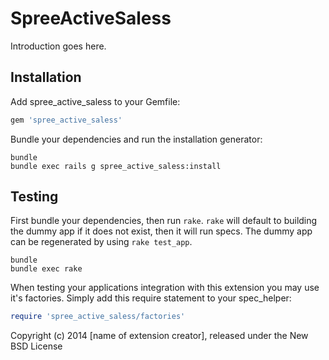 SpreeActiveSaless
=================

Introduction goes here.

Installation
------------

Add spree_active_saless to your Gemfile:

```ruby
gem 'spree_active_saless'
```

Bundle your dependencies and run the installation generator:

```shell
bundle
bundle exec rails g spree_active_saless:install
```

Testing
-------

First bundle your dependencies, then run `rake`. `rake` will default to building the dummy app if it does not exist, then it will run specs. The dummy app can be regenerated by using `rake test_app`.

```shell
bundle
bundle exec rake
```

When testing your applications integration with this extension you may use it's factories.
Simply add this require statement to your spec_helper:

```ruby
require 'spree_active_saless/factories'
```

Copyright (c) 2014 [name of extension creator], released under the New BSD License
